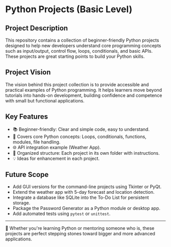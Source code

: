 # Python Projects (Basic Level)

## Project Description
This repository contains a collection of beginner-friendly Python projects designed to help new developers understand core programming concepts such as input/output, control flow, loops, conditionals, and basic APIs. These projects are great starting points to build your Python skills.

## Project Vision
The vision behind this project collection is to provide accessible and practical examples of Python programming. It helps learners move beyond tutorials into hands-on development, building confidence and competence with small but functional applications.

## Key Features
- 📚 Beginner-friendly: Clear and simple code, easy to understand.
- 🧠 Covers core Python concepts: Loops, conditionals, functions, modules, file handling.
- 🌐 API integration example (Weather App).
- 📂 Organized structure: Each project in its own folder with instructions.
- 💡 Ideas for enhancement in each project.

## Future Scope
- Add GUI versions for the command-line projects using Tkinter or PyQt.
- Extend the weather app with 5-day forecast and location detection.
- Integrate a database like SQLite into the To-Do List for persistent storage.
- Package the Password Generator as a Python module or desktop app.
- Add automated tests using `pytest` or `unittest`.

---

🚀 Whether you're learning Python or mentoring someone who is, these projects are perfect stepping stones toward bigger and more advanced applications.
